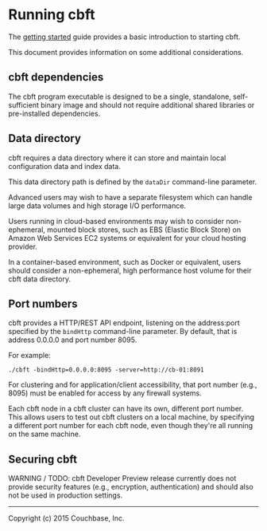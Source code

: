 # Running cbft

The [getting started](../index.md) guide provides a basic introduction
to starting cbft.

This document provides information on some additional considerations.

## cbft dependencies

The cbft program executable is designed to be a single, standalone,
self-sufficient binary image and should not require additional shared
libraries or pre-installed dependencies.

## Data directory

cbft requires a data directory where it can store and maintain local
configuration data and index data.

This data directory path is defined by the ```dataDir``` command-line
parameter.

Advanced users may wish to have a separate filesystem which can handle
large data volumes and high storage I/O performance.

Users running in cloud-based environments may wish to consider
non-ephemeral, mounted block stores, such as EBS (Elastic Block Store)
on Amazon Web Services EC2 systems or equivalent for your cloud
hosting provider.

In a container-based environment, such as Docker or equivalent, users
should consider a non-ephemeral, high performance host volume for
their cbft data directory.

## Port numbers

cbft provides a HTTP/REST API endpoint, listening on the address:port
specified by the ```bindHttp``` command-line parameter.  By default,
that is address 0.0.0.0 and port number 8095.

For example:

    ./cbft -bindHttp=0.0.0.0:8095 -server=http://cb-01:8091

For clustering and for application/client accessibility, that port
number (e.g., 8095) must be enabled for access by any firewall
systems.

Each cbft node in a cbft cluster can have its own, different port
number.  This allows users to test out cbft clusters on a local
machine, by specifying a different port number for each cbft node,
even though they're all running on the same machine.

## Securing cbft

WARNING / TODO: cbft Developer Preview release currently does not
provide security features (e.g., encryption, authentication) and
should also not be used in production settings.

---

Copyright (c) 2015 Couchbase, Inc.
